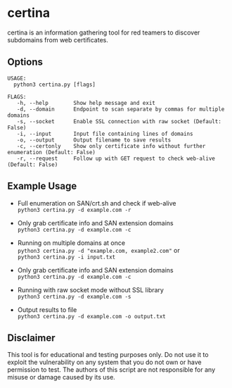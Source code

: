 # certina
certina is an information gathering tool for red teamers to discover subdomains from web certificates.

## Options
```console
USAGE:
  python3 certina.py [flags]

FLAGS:
   -h, --help        Show help message and exit
   -d, --domain      Endpoint to scan separate by commas for multiple domains
   -s, --socket      Enable SSL connection with raw socket (Default: False)
   -i, --input       Input file containing lines of domains
   -o, --output      Output filename to save results
   -c, --certonly    Show only certificate info without further enumeration (Default: False)
   -r, --request     Follow up with GET request to check web-alive (Default: False)
```

## Example Usage
- Full enumeration on SAN/crt.sh and check if web-alive  
`python3 certina.py -d example.com -r`

- Only grab certificate info and SAN extension domains  
`python3 certina.py -d example.com -c`

- Running on multiple domains at once  
`python3 certina.py -d "example.com, example2.com"` or   
`python3 certina.py -i input.txt`

- Only grab certificate info and SAN extension domains  
`python3 certina.py -d example.com -c`

- Running with raw socket mode without SSL library  
`python3 certina.py -d example.com -s`

- Output results to file      
`python3 certina.py -d example.com -o output.txt`

## Disclaimer
This tool is for educational and testing purposes only. Do not use it to exploit the vulnerability on any system that you do not own or have permission to test. The authors of this script are not responsible for any misuse or damage caused by its use.
